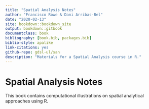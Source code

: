 ```yaml
--- 
title: "Spatial Analysis Notes"
author: "Francisco Rowe & Dani Arribas-Bel"
date: "2020-02-13"
site: bookdown::bookdown_site
output: bookdown::gitbook
documentclass: book
bibliography: [book.bib, packages.bib]
biblio-style: apalike
link-citations: yes
github-repo: gdsl-ul/san
description: "Materials for a Spatial Analysis course in R."
---
```


# Spatial Analysis Notes

This book contains computational illustrations on spatial analytical approaches using R. 

